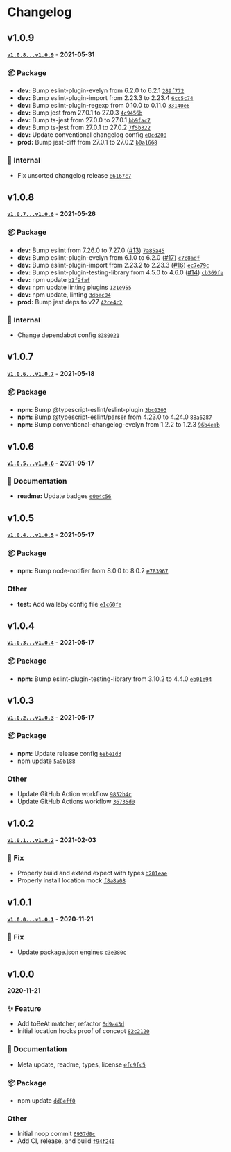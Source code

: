 # Changelog

## v1.0.9

**[`v1.0.8...v1.0.9`](https://github.com/evelynhathaway/jest-location-mock/compare/v1.0.8...v1.0.9)** - **2021-05-31**

### 📦 Package

- **dev:** Bump eslint-plugin-evelyn from 6.2.0 to 6.2.1 [`289f772`](https://github.com/evelynhathaway/jest-location-mock/commit/289f772)
- **dev:** Bump eslint-plugin-import from 2.23.3 to 2.23.4 [`6cc5c74`](https://github.com/evelynhathaway/jest-location-mock/commit/6cc5c74)
- **dev:** Bump eslint-plugin-regexp from 0.10.0 to 0.11.0 [`33140e6`](https://github.com/evelynhathaway/jest-location-mock/commit/33140e6)
- **dev:** Bump jest from 27.0.1 to 27.0.3 [`4c9456b`](https://github.com/evelynhathaway/jest-location-mock/commit/4c9456b)
- **dev:** Bump ts-jest from 27.0.0 to 27.0.1 [`bb9fac7`](https://github.com/evelynhathaway/jest-location-mock/commit/bb9fac7)
- **dev:** Bump ts-jest from 27.0.1 to 27.0.2 [`7f5b322`](https://github.com/evelynhathaway/jest-location-mock/commit/7f5b322)
- **dev:** Update conventional changelog config [`e0cd208`](https://github.com/evelynhathaway/jest-location-mock/commit/e0cd208)
- **prod:** Bump jest-diff from 27.0.1 to 27.0.2 [`b0a1668`](https://github.com/evelynhathaway/jest-location-mock/commit/b0a1668)

### 🧹 Internal

- Fix unsorted changelog release [`86167c7`](https://github.com/evelynhathaway/jest-location-mock/commit/86167c7)

## v1.0.8

**[`v1.0.7...v1.0.8`](https://github.com/evelynhathaway/jest-location-mock/compare/v1.0.7...v1.0.8)** - **2021-05-26**

### 📦 Package

- **dev:** Bump eslint from 7.26.0 to 7.27.0 ([#13](https://github.com/evelynhathaway/jest-location-mock/issues/13)) [`7a85a45`](https://github.com/evelynhathaway/jest-location-mock/commit/7a85a45)
- **dev:** Bump eslint-plugin-evelyn from 6.1.0 to 6.2.0 ([#17](https://github.com/evelynhathaway/jest-location-mock/issues/17)) [`c7c8adf`](https://github.com/evelynhathaway/jest-location-mock/commit/c7c8adf)
- **dev:** Bump eslint-plugin-import from 2.23.2 to 2.23.3 ([#16](https://github.com/evelynhathaway/jest-location-mock/issues/16)) [`ec7e79c`](https://github.com/evelynhathaway/jest-location-mock/commit/ec7e79c)
- **dev:** Bump eslint-plugin-testing-library from 4.5.0 to 4.6.0 ([#14](https://github.com/evelynhathaway/jest-location-mock/issues/14)) [`cb369fe`](https://github.com/evelynhathaway/jest-location-mock/commit/cb369fe)
- **dev:** npm update [`b1f9faf`](https://github.com/evelynhathaway/jest-location-mock/commit/b1f9faf)
- **dev:** npm update linting plugins [`121e955`](https://github.com/evelynhathaway/jest-location-mock/commit/121e955)
- **dev:** npm update, linting [`3dbec04`](https://github.com/evelynhathaway/jest-location-mock/commit/3dbec04)
- **prod:** Bump jest deps to v27 [`42ce4c2`](https://github.com/evelynhathaway/jest-location-mock/commit/42ce4c2)

### 🧹 Internal

- Change dependabot config [`8380021`](https://github.com/evelynhathaway/jest-location-mock/commit/8380021)

## v1.0.7

**[`v1.0.6...v1.0.7`](https://github.com/evelynhathaway/jest-location-mock/compare/v1.0.6...v1.0.7)** - **2021-05-18**

### 📦 Package

- **npm:** Bump @typescript-eslint/eslint-plugin [`3bc0303`](https://github.com/evelynhathaway/jest-location-mock/commit/3bc0303)
- **npm:** Bump @typescript-eslint/parser from 4.23.0 to 4.24.0 [`88a6287`](https://github.com/evelynhathaway/jest-location-mock/commit/88a6287)
- **npm:** Bump conventional-changelog-evelyn from 1.2.2 to 1.2.3 [`96b4eab`](https://github.com/evelynhathaway/jest-location-mock/commit/96b4eab)

## v1.0.6

**[`v1.0.5...v1.0.6`](https://github.com/evelynhathaway/jest-location-mock/compare/v1.0.5...v1.0.6)** - **2021-05-17**

### 📄 Documentation

- **readme:** Update badges [`e0e4c56`](https://github.com/evelynhathaway/jest-location-mock/commit/e0e4c56)

## v1.0.5

**[`v1.0.4...v1.0.5`](https://github.com/evelynhathaway/jest-location-mock/compare/v1.0.4...v1.0.5)** - **2021-05-17**

### 📦 Package

- **npm:** Bump node-notifier from 8.0.0 to 8.0.2 [`e783967`](https://github.com/evelynhathaway/jest-location-mock/commit/e783967)

### Other

- **test:** Add wallaby config file [`e1c60fe`](https://github.com/evelynhathaway/jest-location-mock/commit/e1c60fe)

## v1.0.4

**[`v1.0.3...v1.0.4`](https://github.com/evelynhathaway/jest-location-mock/compare/v1.0.3...v1.0.4)** - **2021-05-17**

### 📦 Package

- **npm:** Bump eslint-plugin-testing-library from 3.10.2 to 4.4.0 [`eb01e94`](https://github.com/evelynhathaway/jest-location-mock/commit/eb01e94)

## v1.0.3

**[`v1.0.2...v1.0.3`](https://github.com/evelynhathaway/jest-location-mock/compare/v1.0.2...v1.0.3)** - **2021-05-17**

### 📦 Package

- **npm:** Update release config [`68be1d3`](https://github.com/evelynhathaway/jest-location-mock/commit/68be1d3)
- npm update [`5a9b188`](https://github.com/evelynhathaway/jest-location-mock/commit/5a9b188)

### Other

- Update GitHub Action workflow [`9852b4c`](https://github.com/evelynhathaway/jest-location-mock/commit/9852b4c)
- Update GitHub Actions workflow [`36735d0`](https://github.com/evelynhathaway/jest-location-mock/commit/36735d0)

## v1.0.2

**[`v1.0.1...v1.0.2`](https://github.com/evelynhathaway/jest-location-mock/compare/v1.0.1...v1.0.2)** - **2021-02-03**

### 🐛 Fix

- Properly build and extend expect with types [`b201eae`](https://github.com/evelynhathaway/jest-location-mock/commit/b201eae)
- Properly install location mock [`f8a8a08`](https://github.com/evelynhathaway/jest-location-mock/commit/f8a8a08)

## v1.0.1

**[`v1.0.0...v1.0.1`](https://github.com/evelynhathaway/jest-location-mock/compare/v1.0.0...v1.0.1)** - **2020-11-21**

### 🐛 Fix

- Update package.json engines [`c3e380c`](https://github.com/evelynhathaway/jest-location-mock/commit/c3e380c)

## v1.0.0

**2020-11-21**

### ✨ Feature

- Add toBeAt matcher, refactor [`6d9a43d`](https://github.com/evelynhathaway/jest-location-mock/commit/6d9a43d)
- Initial location hooks proof of concept [`82c2120`](https://github.com/evelynhathaway/jest-location-mock/commit/82c2120)

### 📄 Documentation

- Meta update, readme, types, license [`efc9fc5`](https://github.com/evelynhathaway/jest-location-mock/commit/efc9fc5)

### 📦 Package

- npm update [`dd8eff0`](https://github.com/evelynhathaway/jest-location-mock/commit/dd8eff0)

### Other

- Initial noop commit [`6937d8c`](https://github.com/evelynhathaway/jest-location-mock/commit/6937d8c)
- Add CI, release, and build [`f94f240`](https://github.com/evelynhathaway/jest-location-mock/commit/f94f240)
